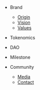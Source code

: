 - Brand
  - [Origin](README.md?id=Origin)
  - [Vision](README.md?id=Vision)
  - [Values](README.md?id=Values)

- Tokenomics

- DAO

- Milestone
  
- Community
  - [Media](Community.md?id=Media)
  - [Contact](Community.md?id=Contact)
